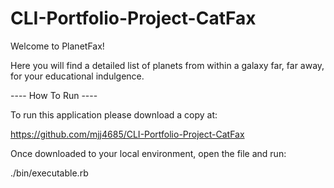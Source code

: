 # CLI-Portfolio-Project-CatFax


Welcome to PlanetFax! 

Here you will find a detailed list of planets from within a galaxy far, far away, for your educational indulgence. 


---- How To Run ----


To run this application please download a copy at:

https://github.com/mjj4685/CLI-Portfolio-Project-CatFax



Once downloaded to your local environment, open the file and run:


 ./bin/executable.rb






